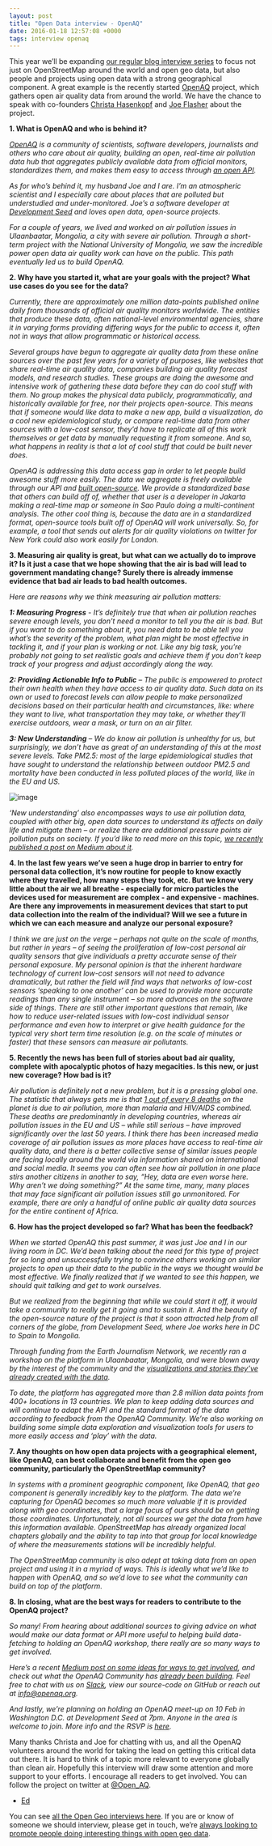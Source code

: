 ```yaml
--- 
layout: post
title: "Open Data interview - OpenAQ"
date: 2016-01-18 12:57:08 +0000
tags: interview openaq
---
```

This year we’ll be expanding [our regular blog interview series](http://blog.opencagedata.com/tagged/interview) to focus not just on OpenStreetMap around the world and open geo data, but also people and projects using open data with a strong geographical component. A great example is the recently started [OpenAQ](https://openaq.org) project, which gathers open air quality data from around the world. We have the chance to speak with co-founders [Christa Hasenkopf](https://twitter.com/sciencerely) and [Joe Flasher](https://twitter.com/joseph_flasher) about the project. 

**1\. What is OpenAQ and who is behind it?**

_[OpenAQ](https://openaq.org) is a community of scientists, software developers, journalists and others who care about air quality, building an open, real-time air pollution data hub that aggregates publicly available data from official monitors, standardizes them, and makes them easy to access through [an open API](https://docs.openaq.org/)._

_As for who’s behind it, my husband Joe and I are. I’m an atmospheric scientist and I especially care about places that are polluted but understudied and under-monitored. Joe’s a software developer at [Development Seed](https://developmentseed.org/) and loves open data, open-source projects._

_For a couple of years, we lived and worked on air pollution issues in Ulaanbaatar, Mongolia, a city with severe air pollution. Through a short-term project with the National University of Mongolia, we saw the incredible power open data air quality work can have on the public. This path eventually led us to build OpenAQ._

**2\. Why have you started it, what are your goals with the project? What use cases do you see for the data?**

_Currently, there are approximately one million data-points published online daily from thousands of official air quality monitors worldwide. The entities that produce these data, often national-level environmental agencies, share it in varying forms providing differing ways for the public to access it, often not in ways that allow programmatic or historical access._

_Several groups have begun to aggregate air quality data from these online sources over the past few years for a variety of purposes, like websites that share real-time air quality data, companies building air quality forecast models, and research studies. These groups are doing the awesome and intensive work of gathering these data before they can do cool stuff with them. No group makes the physical data publicly, programmatically, and historically available for free, nor their projects open-source. This means that if someone would like data to make a new app, build a visualization, do a cool new epidemiological study, or compare real-time data from other sources with a low-cost sensor, they’d have to replicate all of this work themselves or get data by manually requesting it from someone. And so, what happens in reality is that a lot of cool stuff that could be built never does._

_OpenAQ is addressing this data access gap in order to let people build awesome stuff more easily. The data we aggregate is freely available through our API and [built open-source](https://github.com/openaq). We provide a standardized base that others can build off of, whether that user is a developer in Jakarta making a real-time map or someone in Sao Paulo doing a multi-continent analysis. The other cool thing is, because the data are in a standardized format, open-source tools built off of OpenAQ will work universally. So, for example, a tool that sends out alerts for air quality violations on twitter for New York could also work easily for London._

**3\. Measuring air quality is great, but what can we actually do to improve it? Is it just a case that we hope showing that the air is bad will lead to government mandating change? Surely there is already immense evidence that bad air leads to bad health outcomes.**

_Here are reasons why we think measuring air pollution matters:_

_**1: Measuring Progress** - It’s definitely true that when air pollution reaches severe enough levels, you don’t need a monitor to tell you the air is bad. But if you want to do something about it, you need data to be able tell you what’s the severity of the problem, what plan might be most effective in tackling it, and if your plan is working or not. Like any big task, you’re probably not going to set realistic goals and achieve them if you don’t keep track of your progress and adjust accordingly along the way._

_**2: Providing Actionable Info to Public** – The public is empowered to protect their own health when they have access to air quality data. Such data on its own or used to forecast levels can allow people to make personalized decisions based on their particular health and circumstances, like: where they want to live, what transportation they may take, or whether they’ll exercise outdoors, wear a mask, or turn on an air filter._

_**3: New Understanding** – We do know air pollution is unhealthy for us, but surprisingly, we don’t have as great of an understanding of this at the most severe levels. Take PM2.5: most of the large epidemiological studies that have sought to understand the relationship between outdoor PM2.5 and mortality have been conducted in less polluted places of the world, like in the EU and US._

![image](/images/tumblr_inline_o15d6wwVzN1siukvl_540.png)

_‘New understanding’ also encompasses ways to use air pollution data, coupled with other big, open data sources to understand its affects on daily life and mitigate them – or realize there are additional pressure points air pollution puts on society. If you’d like to read more on this topic, [we recently published a post on Medium about it](https://medium.com/@openaq/will-big-open-data-help-us-feel-the-air-d5d30d0a5e63)._

**4\. In the last few years we’ve seen a huge drop in barrier to entry for personal data collection, it’s now routine for people to know exactly where they travelled, how many steps they took, etc. But we know very little about the air we all breathe - especially for micro particles the devices used for measurement are complex - and expensive - machines. Are there any improvements in measurement devices that start to put data collection into the realm of the individual? Will we see a future in which we can each measure and analyze our personal exposure?**

_I think we are just on the verge – perhaps not quite on the scale of months, but rather in years – of seeing the proliferation of low-cost personal air quality sensors that give individuals a pretty accurate sense of their personal exposure. My personal opinion is that the inherent hardware technology of current low-cost sensors will not need to advance dramatically, but rather the field will find ways that networks of low-cost sensors ‘speaking to one another’ can be used to provide more accurate readings than any single instrument – so more advances on the software side of things. There are still other important questions that remain, like how to reduce user-related issues with low-cost individual sensor performance and even how to interpret or give health guidance for the typical very short term time resolution (e.g. on the scale of minutes or faster) that these sensors can measure air pollutants._

**5\. Recently the news has been full of stories about bad air quality, complete with apocalyptic photos of hazy megacities. Is this new, or just new coverage? How bad is it?**

_Air pollution is definitely not a new problem, but it is a pressing global one. The statistic that always gets me is that [1 out of every 8 deaths](http://www.who.int/mediacentre/news/releases/2014/air-pollution/en/) on the planet is due to air pollution, more than malaria and HIV/AIDS combined. These deaths are predominantly in developing countries, whereas air pollution issues in the EU and US – while still serious – have improved significantly over the last 50 years. I think there has been increased media coverage of air pollution issues as more places have access to real-time air quality data, and there is a better collective sense of similar issues people are facing locally around the world via information shared on international and social media. It seems you can often see how air pollution in one place stirs another citizens in another to say, “Hey, data are even worse here. Why aren’t we doing something?” At the same time, many, many places that may face significant air pollution issues still go unmonitored. For example, there are only a handful of online public air quality data sources for the entire continent of Africa._

**6\. How has the project developed so far? What has been the feedback?**

_When we started OpenAQ this past summer, it was just Joe and I in our living room in DC. We’d been talking about the need for this type of project for so long and unsuccessfully trying to convince others working on similar projects to open up their data to the public in the ways we thought would be most effective. We finally realized that if we wanted to see this happen, we should quit talking and get to work ourselves._

_But we realized from the beginning that while we could start it off, it would take a community to really get it going and to sustain it. And the beauty of the open-source nature of the project is that it soon attracted help from all corners of the globe, from Development Seed, where Joe works here in DC to Spain to Mongolia._

_Through funding from the Earth Journalism Network, we recently ran a workshop on the platform in Ulaanbaatar, Mongolia, and were blown away by the interest of the community and the [visualizations and stories they’ve already created with the data](https://medium.com/@openaq/the-ub-openaq-workshop-results-5e9a9829660c)._

_To date, the platform has aggregated more than 2.8 million data points from 400+ locations in 13 countries. We plan to keep adding data sources and will continue to adapt the API and the standard format of the data according to feedback from the OpenAQ Community. We’re also working on building some simple data exploration and visualization tools for users to more easily access and ‘play’ with the data._

**7\. Any thoughts on how open data projects with a geographical element, like OpenAQ, can best collaborate and benefit from the open geo community, particularly the OpenStreetMap community?**

_In systems with a prominent geographic component, like OpenAQ, that geo component is generally incredibly key to the platform. The data we’re capturing for OpenAQ becomes so much more valuable if it is provided along with geo coordinates, that a large focus of ours should be on getting those coordinates. Unfortunately, not all sources we get the data from have this information available. OpenStreetMap has already organized local chapters globally and the ability to tap into that group for local knowledge of where the measurements stations will be incredibly helpful._

_The OpenStreetMap community is also adept at taking data from an open project and using it in a myriad of ways. This is ideally what we’d like to happen with OpenAQ, and so we’d love to see what the community can build on top of the platform._

**8\. In closing, what are the best ways for readers to contribute to the OpenAQ project?**

_So many! From hearing about additional sources to giving advice on what would make our data format or API more useful to helping build data-fetching to holding an OpenAQ workshop, there really are so many ways to get involved._

_Here’s a recent [Medium post on some ideas for ways to get involved](https://medium.com/@openaq/ways-to-get-involved-with-openaq-an-open-data-open-source-air-quality-platform-1cd9bf72849b), and check out what the OpenAQ Community has [already been building](https://medium.com/@openaq/cool-stuff-the-openaq-community-is-building-137789fbcf88). Feel free to chat with us on [Slack](https://openaq-slackin.herokuapp.com/), view our source-code on GitHub or reach out at info@openaq.org._

_And lastly, we’re planning on holding an OpenAQ meet-up on 10 Feb in Washington D.C. at Development Seed at 7pm. Anyone in the area is welcome to join. More info and the RSVP is [here](https://docs.google.com/forms/d/1Uwk30AjpnF45IhrU8_5oJRcT_ch4kfYUjLaG9AOcStQ/viewform)._  

Many thanks Christa and Joe for chatting with us, and all the OpenAQ volunteers around the world for taking the lead on getting this critical data out there. It is hard to think of a topic more relevant to everyone globally than clean air. Hopefully this interview will draw some attention and more support to your efforts. I encourage all readers to get involved. You can follow the project on twitter at [@Open_AQ](https://twitter.com/Open_AQ).

- [Ed](https://twitter.com/freyfogle)

You can see [all the Open Geo interviews here](http://blog.opencagedata.com/tagged/interview). If you are or know of someone we should interview, please get in touch, we’re [always looking to promote people doing interesting things with open geo data](http://blog.opencagedata.com/post/98139732993/call-for-open-geo-openstreetmap-interviewees).